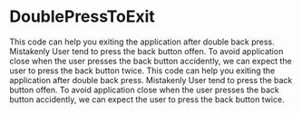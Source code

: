 # DoublePressToExit
This code can help you exiting the application after double back press. Mistakenly User tend to press the back button offen. To avoid application close when the user presses the back button accidently, we can expect the user to press the back button twice.
This code can help you exiting the application after double back press. Mistakenly User tend to press the back button offen. To avoid application close when the user presses the back button accidently, we can expect the user to press the back button twice.
